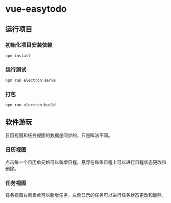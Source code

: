 # vue-easytodo

## 运行项目

### 初始化项目安装依赖
```
npm install
```

### 运行测试
```
npm run electron:serve
```

### 打包
```
npm run electron:build
```

## 软件游玩
日历视图和任务视图的数据是同步的，只是叫法不同。

### 日历视图
点击每一个日历单元格可以新增日程，悬浮在每条日程上可以进行日程状态更改和删除。

### 任务视图
任务视图右侧表单可以新增任务，左侧显示的任务可以进行任务状态更改和删除。
